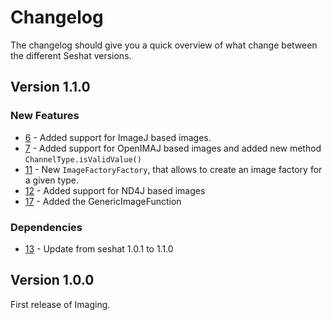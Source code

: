 # Changelog

The changelog should give you a quick overview of what change between the different Seshat versions.

## Version 1.1.0

### New Features

- [6](https://github.com/FHOOEAIST/imaging/issues/6) - Added support for ImageJ based images.
- [7](https://github.com/FHOOEAIST/imaging/issues/7) - Added support for OpenIMAJ based images and added new method `ChannelType.isValidValue()`
- [11](https://github.com/FHOOEAIST/imaging/issues/11) - New `ImageFactoryFactory`, that allows to create an image factory for a given type.
- [12](https://github.com/FHOOEAIST/imaging/issues/12) - Added support for ND4J based images
- [17](https://github.com/FHOOEAIST/imaging/issues/17) - Added the GenericImageFunction

### Dependencies
- [13](https://github.com/FHOOEAIST/imaging/issues/13) - Update from seshat 1.0.1 to 1.1.0

## Version 1.0.0

First release of Imaging.